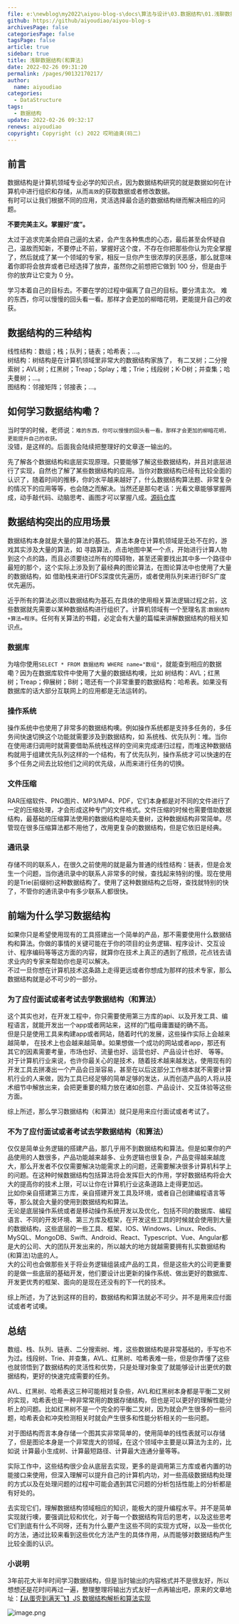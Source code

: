 ```yaml
---
file: e:\newblog\my2022\aiyou-blog-s\docs\算法与设计\03.数据结构\01.浅聊数据结构(和算法).md
github: https://github/aiyoudiao/aiyou-blog-s
archivesPage: false
categoriesPage: false
tagsPage: false
article: true
sidebar: true
title: 浅聊数据结构(和算法)
date: 2022-02-26 09:31:20
permalink: /pages/90132170217/
author: 
  name: aiyoudiao
categories: 
  - DataStructure
tags: 
  - 数据结构
update: 2022-02-26 09:32:17
renews: aiyoudiao
copyright: Copyright (c) 2022 哎哟迪奥(码二)
---
```


## 前言

数据结构是计算机领域专业必学的知识点，因为数据结构研究的就是数据如何在计算机中进行组织和存储，从而`高效`的获取数据或者修改数据。   
有时可以让我们根据不同的应用，灵活选择最合适的数据结构继而解决相应的问题。

**不要完美主义。掌握好“度”。**

太过于追求完美会把自己逼的太紧，会产生各种焦虑的心态，最后甚至会怀疑自己，温故而知新，不要停止不前，掌握好这个度，不存在你把那些你认为完全掌握了，然后就成了某一个领域的专家，相反一旦你产生很浓厚的厌恶感，那么就意味着你即将会放弃或者已经选择了放弃，虽然你之前想把它做到 100 分，但是由于你的放弃让它变为 0 分。

学习本着自己的目标去。不要在学的过程中偏离了自己的目标。要分清主次。
难的东西，你可以慢慢的回头看一看。那样才会更加的柳暗花明，更能提升自己的收获。

## 数据结构的三种结构

线性结构：数组；栈；队列；链表；哈希表；...。  
树结构：树结构是在计算机领域里非常大的数据结构家族了， 有二叉树；二分搜索树；AVL树；红黑树；Treap；Splay；堆；Trie；线段树；K-D树；并查集；哈夫曼树；...。  
图结构：邻接矩阵；邻接表；...。  

<!-- more -->

## 如何学习数据结构嘞？

当时学的时候，老师说：`难的东西，你可以慢慢的回头看一看。那样才会更加的柳暗花明，更能提升自己的收获。`  
没错，是这样的。后面我会陆续把整理好的文章逐一输出的。

先了解各个数据结构和底层实现原理。只要能够了解这些数据结构，并且对底层进行了实现，自然也了解了某些数据结构的应用。当你对数据结构已经有比较全面的认识了，随着时间的推移，你的水平越来越好了，什么数据结构算法题、非常复杂的情况下的应用等等，也会随之而解决。当然还是那句老话：光看文章能够掌握两成，动手敲代码、动脑思考、画图才可以掌握八成。[源码仓库](https://link.juejin.cn/?target=https%3A%2F%2Fgithub.com%2Faiyoudiao%2FMaoDataStructures)

## 数据结构突出的应用场景

数据结构本身就是大量的算法的基石。 算法本身在计算机领域是无处不在的，游戏其实涉及大量的算法，如 寻路算法，点击地图中某一个点，开始进行计算人物到这个点的路，而且必须要绕过所有的障碍物，甚至还需要找出其中多一个路径中最短的那个，这个实际上涉及到了最经典的图论算法，在图论算法中也使用了大量的数据结构，如 借助栈来进行DFS深度优先遍历，或者使用队列来进行BFS广度优先遍历。

近乎所有的算法必须以数据结构为基石,在具体的使用相关算法逻辑过程之前，这些数据就先需要以某种数据结构进行组织了。计算机领域有一个至理名言:`数据结构+算法=程序`。任何有关算法的书籍，必定会有大量的篇幅来讲解数据结构的相关知识点。


### 数据库

为啥你使用`SELECT * FROM 数据结构 WHERE name="数组"`，就能查到相应的数据嘞？因为在数据库软件中使用了大量的数据结构噢，比如 树结构：AVL；红黑树；Treap；伸展树；B树；嗯还有一个非常重要的数据结构：哈希表。如果没有数据库的话大部分互联网上的应用都是无法运转的。

### 操作系统

操作系统中也使用了非常多的数据结构噢。例如操作系统都是支持多任务的，多任务间快速切换这个功能就需要涉及到数据结构，如 系统栈、优先队列：堆。当你在使用递归调用时就需要借助系统栈这样的空间来完成递归过程，而堆这种数据结构就用于组建优先队列这样的一个结构，有了优先队列，操作系统才可以快速的在多个任务之间去比较他们之间的优先级，从而来进行任务的切换。

### 文件压缩

RAR压缩软件、PNG图片、MP3/MP4、PDF，它们本身都是对不同的文件进行了一定的压缩处理，才会形成这种专门的文件格式。文件压缩的时候也需要借助数据结构，最基础的压缩算法使用的数据结构是哈夫曼树，这种数据结构非常简单。尽管现在很多压缩算法都不用他了，改用更复杂的数据结构，但是它依旧是经典。

### 通讯录

存储不同的联系人，在很久之前使用的就是最为普通的线性结构：链表，但是会发生一个问题，当你通讯录中的联系人非常多的时候，查找起来特别的慢。现在使用的是Trie(前缀树)这种数据结构了。使用了这种数据结构之后呀，查找就特别的快了，不管你的通讯录中有多少联系人都很快。


## 前端为什么学习数据结构

如果你只是希望使用现有的工具搭建出一个简单的产品，那不需要使用什么数据结构和算法。你做的事情的关键可能在于你的项目的业务逻辑、程序设计、交互设计、程序编码等等这方面的内容，就算你在技术上真正的遇到了瓶颈，花点钱去请求业内的专家来帮助你也是可以解决。  
不过一旦你想在计算机技术这条路上走得更远或者你想成为那样的技术专家，那么数据结构就是必不可少的一部分。


### 为了应付面试或者考试去学数据结构（和算法）

这个其实也对，在开发工程中，你只需要使用第三方库的api、以及开发工具、编程语言，就能开发出一个app或者网站来，这样的门槛毋庸置疑的确不高。  
但是只是使用工具来构建app或者网站，随着时代的发展，这些操作实际上会越来越简单， 在技术上也会越来越简单。如果想做一个成功的网站或者app，那还有其它的因素需要考量，市场也好、流量也好、运营也好、产品设计也好、 等等。  
对于计算机行业来说，也许你最关心的是技术，随着技术越来越发达，使用现有的开发工具去拼凑出一个产品会日渐容易，甚至在以后这部分工作根本就不需要计算机行业的人来做，因为工具已经足够的简单足够的发达，从而创造产品的人将从技术细节中解放出来，会把更重要的精力放在诸如创意、产品设计、交互体验等这些方面。

综上所述，那么学习数据结构（和算法）就只是用来应付面试或者考试了。


### 不为了应付面试或者考试去学数据结构（和算法）

仅仅是简单业务逻辑的搭建产品，那几乎用不到数据结构和算法。但是如果你的产品使用的人数很多，产品功能越来越多、业务逻辑也很复杂，产品变得越来越庞大，那么开发者不仅仅需要解决功能需求上的问题，还需要解决很多计算机科学上的问题。在这种时候数据结构包括算法将会发挥巨大的作用，学好数据结构将会大大的提高你的技术上限，可以让你在计算机行业这条道路上走得更加远。  
比如你亲自搭建第三方库，亲自搭建开发工具及环境，或者自己创建编程语言等等，那么就会大量的使用到数据结构和算法。  
无论是底层操作系统或者是移动操作系统开发以及优化，包括不同的数据库、编程语言、不同的开发环境、第三方库及框架，在开发这些工具的时候就会使用到大量的数据结构，这些底层的一些工具、框架、IOS、Windows、Linux、Redis、MySQL、MongoDB、Swift、Android、React、Typescript、Vue、Angular都是大的公司、大的团队开发出来的，所以越大的地方就越需要拥有扎实数据结构(和算法)功底的人。   
大的公司也会做那些关于将业务逻辑组装成产品的工具，但是这些大的公司更重要的是做一些底层的基础开发，他们要设计出更新的操作系统、做出更好的数据库、开发更优秀的框架、面向的是现在还没有的下一代的技术。

综上所述，为了达到这样的目的，数据结构和算法就必不可少。并不是用来应付面试或者考试噢。


## 总结

数组、栈、队列、链表、二分搜索树、堆，这些数据结构是非常基础的，手写也不为过。线段树、Trie、并查集，AVL、红黑树、哈希表难一些，但是你弄懂了这些也就领悟到了数据结构的灵活性和优势，只是处理对象变了就能够设计出更优的数据结构，更好的快速完成需要的任务。

AVL、红黑树、哈希表这三种可能相对复杂些，AVL和红黑树本身都是平衡二叉树的实现，哈希表也是一种非常常用的数据存储结构，但也是可以更好的理解性能分析上的问题。比如红黑树不是一个完全的平衡二叉树，因为就会产生很多的一些问题，哈希表会和冲突检测相关时就会产生很多和性能分析相关的一些问题。

对于图结构而言本身存储一个图其实非常简单的，使用简单的线性表就可以存储了，但是图论本身是一个非常庞大的领域，在这个领域中主要是以算法为主的，比如说 计算最小生成树、计算最短路径、计算最大连通分量等等。

实际工作中，这些结构很少会从底层去实现，更多的是调用第三方库或者内置的功能接口来使用，但深入理解可以提升自己的计算机内功，对一些高级数据结构处理的方式以及在处理问题的过程中可能会遇到其它问题的分析包括性能上的分析都是有好处的。

去实现它们，理解数据结构领域相应的知识，能极大的提升编程水平。并不是简单实现就行噢，要强调比较和优化，对于每一个数据结构背后的思考，以及这些思考它们到底有什么不同呀，还有为什么要产生这些不同的实现方式呀，以及一些优化的方法，通过比较来看到这些优化方法产生的具体作用，从而能够对数据结构产生比较全面的认识。

### 小说明

3年前花大半年时间学习数据结构，但是当时输出的内容格式并不是很友好，所以想想还是花时间再过一遍，整理整理将输出方式友好一点再输出吧，原来的文章地址：[【从蛋壳到满天飞】JS 数据结构解析和算法实现](https://juejin.cn/user/3650034335484093/posts)

![image.png](https://p3-juejin.byteimg.com/tos-cn-i-k3u1fbpfcp/63874ca7223d452ca7c8e77aa6485960~tplv-k3u1fbpfcp-watermark.image?)